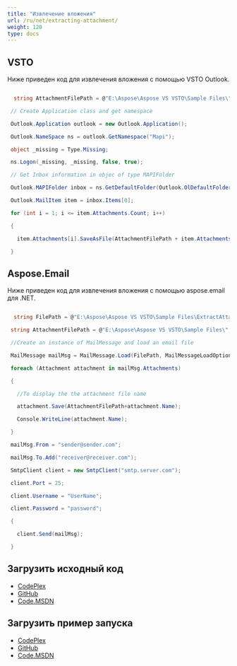 ```yaml
---
title: "Извлечение вложения"
url: /ru/net/extracting-attachment/
weight: 120
type: docs
---
```



## **VSTO**
Ниже приведен код для извлечения вложения с помощью VSTO Outlook.

``` cs

  string AttachmentFilePath = @"E:\Aspose\Aspose VS VSTO\Sample Files\";

 // Create Application class and get namespace

 Outlook.Application outlook = new Outlook.Application();

 Outlook.NameSpace ns = outlook.GetNamespace("Mapi");

 object _missing = Type.Missing;

 ns.Logon(_missing, _missing, false, true);

 // Get Inbox information in objec of type MAPIFolder

 Outlook.MAPIFolder inbox = ns.GetDefaultFolder(Outlook.OlDefaultFolders.olFolderInbox);

 Outlook.MailItem item = inbox.Items[0];

 for (int i = 1; i <= item.Attachments.Count; i++)

 {

   item.Attachments[i].SaveAsFile(AttachmentFilePath + item.Attachments[i].FileName);

 }

```
## **Aspose.Email**
Ниже приведен код для извлечения вложения с помощью aspose.email для .NET.

``` cs

  string FilePath = @"E:\Aspose\Aspose VS VSTO\Sample Files\ExtractAttachment.msg";

 string AttachmentFilePath = @"E:\Aspose\Aspose VS VSTO\Sample Files\";

 //Create an instance of MailMessage and load an email file

 MailMessage mailMsg = MailMessage.Load(FilePath, MailMessageLoadOptions.DefaultEml);

 foreach (Attachment attachment in mailMsg.Attachments)

 {

   //To display the the attachment file name

   attachment.Save(AttachmentFilePath+attachment.Name);

   Console.WriteLine(attachment.Name);

 }

 mailMsg.From = "sender@sender.com";

 mailMsg.To.Add("receiver@receiver.com");

 SmtpClient client = new SmtpClient("smtp.server.com");

 client.Port = 25;

 client.Username = "UserName";

 client.Password = "password";

 {

   client.Send(mailMsg);

 }

```
## **Загрузить исходный код**
- [CodePlex](https://asposeemailvsto.codeplex.com/SourceControl/latest#Code)
- [GitHub](https://github.com/aspose-email/Aspose.Email-for-.NET/tree/master/Plugins/Aspose.Email%20Vs%20VSTO%20Outlook/Code%20Comparison%20of%20Common%20Features/Extracting%20Attachment)
- [Code.MSDN](https://code.msdn.microsoft.com/Code-Comparison-of-common-4e0f39b8/view/SourceCode#content)
## **Загрузить пример запуска**
- [CodePlex](https://asposeemailvsto.codeplex.com/releases/view/620910)
- [GitHub](https://github.com/aspose-email/Aspose.Email-for-.NET/releases/tag/AsposeEmailVsVSTOv1.2)
- [Code.MSDN](https://code.msdn.microsoft.com/Code-Comparison-of-common-4e0f39b8)
